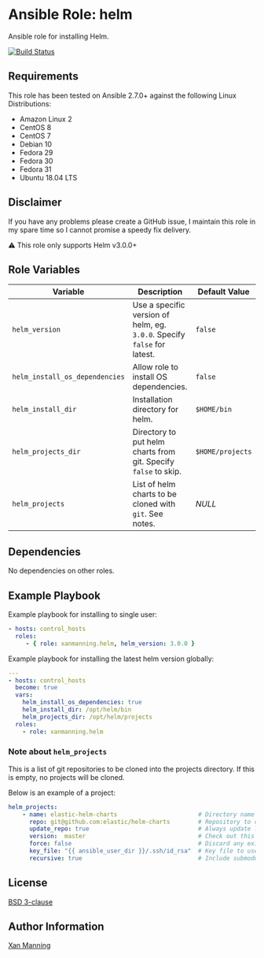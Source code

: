 # Ansible Role: helm

Ansible role for installing Helm.

[![Build Status](https://www.travis-ci.org/PyratLabs/ansible-role-helm.svg?branch=master)](https://www.travis-ci.org/PyratLabs/ansible-role-helm)

## Requirements

This role has been tested on Ansible 2.7.0+ against the following Linux Distributions:

  - Amazon Linux 2
  - CentOS 8
  - CentOS 7
  - Debian 10
  - Fedora 29
  - Fedora 30
  - Fedora 31
  - Ubuntu 18.04 LTS

## Disclaimer

If you have any problems please create a GitHub issue, I maintain this role in
my spare time so I cannot promise a speedy fix delivery.

:warning: This role only supports Helm v3.0.0+

## Role Variables


| Variable                       | Description                                                              | Default Value    |
|--------------------------------|--------------------------------------------------------------------------|------------------|
| `helm_version`                 | Use a specific version of helm, eg. `3.0.0`. Specify `false` for latest. | `false`          |
| `helm_install_os_dependencies` | Allow role to install OS dependencies.                                   | `false`          |
| `helm_install_dir`             | Installation directory for helm.                                         | `$HOME/bin`      |
| `helm_projects_dir`            | Directory to put helm charts from git. Specify `false` to skip.          | `$HOME/projects` |
| `helm_projects`                | List of helm charts to be cloned with `git`. See notes.                  | _NULL_           |

## Dependencies

No dependencies on other roles.

## Example Playbook

Example playbook for installing to single user:

```yaml
- hosts: control_hosts
  roles:
     - { role: xanmanning.helm, helm_version: 3.0.0 }
```

Example playbook for installing the latest helm version globally:

```yaml
---
- hosts: control_hosts
  become: true
  vars:
    helm_install_os_dependencies: true
    helm_install_dir: /opt/helm/bin
    helm_projects_dir: /opt/helm/projects
  roles:
    - role: xanmanning.helm
```

### Note about `helm_projects`

This is a list of git repositories to be cloned into the projects directory.
If this is empty, no projects will be cloned.

Below is an example of a project:

```yaml
helm_projects:
    - name: elastic-helm-charts                       # Directory name to clone into
      repo: git@github.com:elastic/helm-charts        # Repository to clone
      update_repo: true                               # Always update local copy of repo
      version:  master                                # Check out this version of the repo
      force: false                                    # Discard any existing working copy of the repo
      key_file: "{{ ansible_user_dir }}/.ssh/id_rsa"  # Key file to use to clone the repo
      recursive: true                                 # Include submodules in clone
```

## License

[BSD 3-clause](LICENSE.txt)

## Author Information

[Xan Manning](https://xanmanning.co.uk/)
